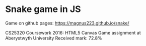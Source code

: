 # Snake game in JS
Game on github pages:
https://magnus223.github.io/snake/

CS25320 Coursework 2016: HTML5 Canvas Game assignment at Aberystwyth University
Received mark: 72.8%

